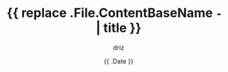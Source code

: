 ---
title: '{{ replace .File.ContentBaseName `-` ` ` | title }}'
author: driz
date: '{{ .Date }}'
tags: ["docker"]
categories: ["docker","virt"]

summary: A good summary
---